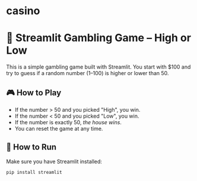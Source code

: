 # casino
# 🎰 Streamlit Gambling Game – High or Low

This is a simple gambling game built with Streamlit. You start with $100 and try to guess if a random number (1–100) is higher or lower than 50.

## 🎮 How to Play
- If the number > 50 and you picked "High", you win.
- If the number < 50 and you picked "Low", you win.
- If the number is exactly 50, *the house wins*.
- You can reset the game at any time.

## 🧪 How to Run
Make sure you have Streamlit installed:

```bash
pip install streamlit